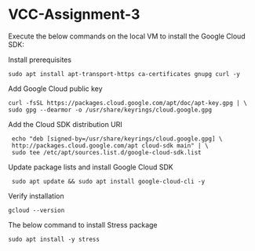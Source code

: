 # VCC-Assignment-3
Execute the below commands on the local VM to install the Google Cloud SDK:

  Install prerequisites
  
    sudo apt install apt-transport-https ca-certificates gnupg curl -y

 Add Google Cloud public key

    curl -fsSL https://packages.cloud.google.com/apt/doc/apt-key.gpg | \
    sudo gpg --dearmor -o /usr/share/keyrings/cloud.google.gpg

 Add the Cloud SDK distribution URI  
 
     echo "deb [signed-by=/usr/share/keyrings/cloud.google.gpg] \
     http://packages.cloud.google.com/apt cloud-sdk main" | \
     sudo tee /etc/apt/sources.list.d/google-cloud-sdk.list

 Update package lists and install Google Cloud SDK
 
     sudo apt update && sudo apt install google-cloud-cli -y

 Verify installation   
 
    gcloud --version

 The below command to install Stress package

    sudo apt install -y stress
